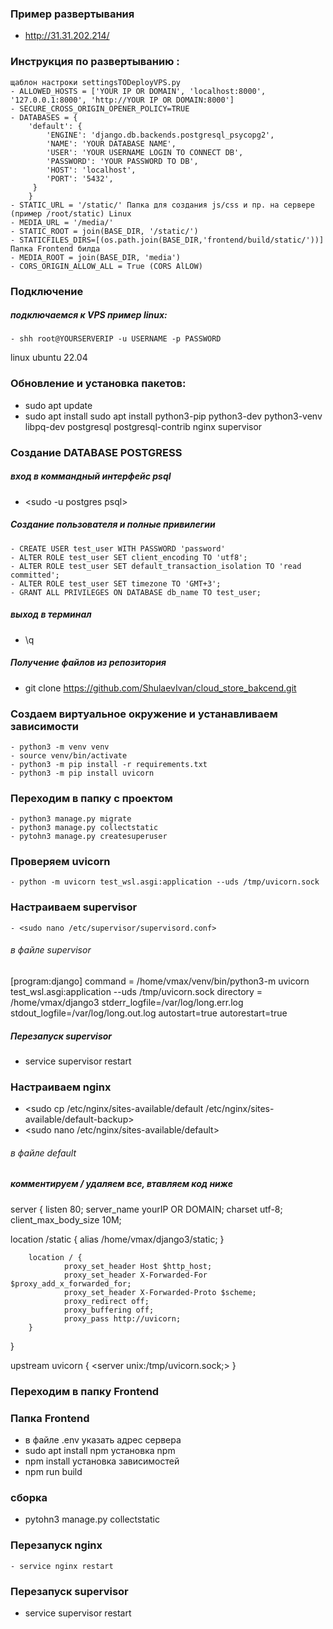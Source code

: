 ### Пример развертывания 

- http://31.31.202.214/

### Инструкция по развертыванию :
    щаблон настроки settingsTODeployVPS.py
    - ALLOWED_HOSTS = ['YOUR IP OR DOMAIN', 'localhost:8000', '127.0.0.1:8000', 'http://YOUR IP OR DOMAIN:8000']
    - SECURE_CROSS_ORIGIN_OPENER_POLICY=TRUE
    - DATABASES = {
        'default': {
            'ENGINE': 'django.db.backends.postgresql_psycopg2',
            'NAME': 'YOUR DATABASE NAME',
            'USER': 'YOUR USERNAME LOGIN TO CONNECT DB',
            'PASSWORD': 'YOUR PASSWORD TO DB',
            'HOST': 'localhost',
            'PORT': '5432',
         }
        }
    - STATIC_URL = '/static/' Папка для создания js/css и пр. на сервере (пример /root/static) Linux
    - MEDIA_URL = '/media/'
    - STATIC_ROOT = join(BASE_DIR, '/static/')
    - STATICFILES_DIRS=[(os.path.join(BASE_DIR,'frontend/build/static/'))] Папка Frontend билда
    - MEDIA_ROOT = join(BASE_DIR, 'media')
    - CORS_ORIGIN_ALLOW_ALL = True (CORS AlLOW)



### Подключение    
##### подключаемся к VPS пример linux:
    - shh root@YOURSERVERIP -u USERNAME -p PASSWORD

linux ubuntu 22.04

### Обновление и установка пакетов:
- sudo apt update
- sudo apt install sudo apt install  python3-pip python3-dev python3-venv libpq-dev postgresql postgresql-contrib nginx supervisor


### Создание DATABASE POSTGRESS

##### вход в коммандный интерфейс psql
- <sudo -u postgres psql>

##### Создание пользователя и полные привилегии
    - CREATE USER test_user WITH PASSWORD 'password'
    - ALTER ROLE test_user SET client_encoding TO 'utf8';
    - ALTER ROLE test_user SET default_transaction_isolation TO 'read committed';
    - ALTER ROLE test_user SET timezone TO 'GMT+3';
    - GRANT ALL PRIVILEGES ON DATABASE db_name TO test_user;

##### выход в терминал
- \q

##### Получение файлов из репозитория
- git clone https://github.com/ShulaevIvan/cloud_store_bakcend.git


### Создаем виртуальное окружение и устанавливаем зависимости
    - python3 -m venv venv
    - source venv/bin/activate
    - python3 -m pip install -r requirements.txt
    - python3 -m pip install uvicorn

### Переходим в папку с проектом
    - python3 manage.py migrate
    - python3 manage.py collectstatic
    - pytohn3 manage.py createsuperuser

### Проверяем uvicorn
    - python -m uvicorn test_wsl.asgi:application --uds /tmp/uvicorn.sock


### Настраиваем supervisor
    - <sudo nano /etc/supervisor/supervisord.conf>

###### в файле supervisor

[program:django]
    command = /home/vmax/venv/bin/python3-m uvicorn test_wsl.asgi:application --uds /tmp/uvicorn.sock
    directory = /home/vmax/django3
    stderr_logfile=/var/log/long.err.log
    stdout_logfile=/var/log/long.out.log
    autostart=true
    autorestart=true

##### Перезапуск supervisor
- service supervisor restart

### Настраиваем nginx
- <sudo cp /etc/nginx/sites-available/default /etc/nginx/sites-available/default-backup>
- <sudo nano /etc/nginx/sites-available/default>

###### в файле default 
##### комментируем / удаляем все,  втавляем код ниже
server {
        listen       80;
        server_name  yourIP OR DOMAIN;
        charset         utf-8;
        client_max_body_size 10M;
  
  location /static {
                alias /home/vmax/django3/static;
        }

        location / {
                proxy_set_header Host $http_host;
                proxy_set_header X-Forwarded-For $proxy_add_x_forwarded_for;
                proxy_set_header X-Forwarded-Proto $scheme;
                proxy_redirect off;
                proxy_buffering off;
                proxy_pass http://uvicorn;
        }
}

upstream uvicorn {
    <server unix:/tmp/uvicorn.sock;>
}
### Переходим в папку Frontend

### Папка Frontend
- в файле .env указать адрес сервера
- sudo apt install npm установка npm
- npm install установка зависимостей
- npm run build

### сборка
- pytohn3 manage.py collectstatic

### Перезапуск nginx
    - service nginx restart

### Перезапуск supervisor
- service supervisor restart
